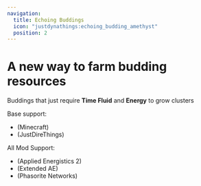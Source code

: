 ```yaml
---
navigation:
  title: Echoing Buddings
  icon: "justdynathings:echoing_budding_amethyst"
  position: 2
---
```


# A new way to farm budding resources

Buddings that just require **Time Fluid** and **Energy** to grow clusters

<GameScene zoom="2" interactive={true}>
  <Block id="justdynathings:echoing_budding_time" p:alive="true"/>
  <Block x="1" id="justdynathings:echoing_budding_time" p:alive="true"/>
  <Block x="2" id="justdynathings:echoing_budding_time" p:alive="true"/>
  <Block x="3" id="justdynathings:echoing_budding_time" p:alive="true"/>
  <Block x="-1" id="justdynathings:echoing_budding_time" p:alive="false"/>

  <Block y="1" id="justdirethings:time_crystal_cluster_small" />
  <Block x="1" y="1" id="justdirethings:time_crystal_cluster_medium" />
  <Block x="2" y="1" id="justdirethings:time_crystal_cluster_large" />
  <Block x="3" y="1" id="justdirethings:time_crystal_cluster" />
</GameScene>

Base support:

- <ItemLink id="justdynathings:echoing_budding_amethyst"/> (Minecraft)
- <ItemLink id="justdynathings:echoing_budding_time"/> (JustDireThings)

All Mod Support:

- <ItemLink id="justdynathings:echoing_budding_certus"/> (Applied Energistics 2)
- <ItemLink id="justdynathings:echoing_budding_entro"/> (Extended AE)
- <ItemLink id="justdynathings:echoing_budding_phasorite"/> (Phasorite Networks)
